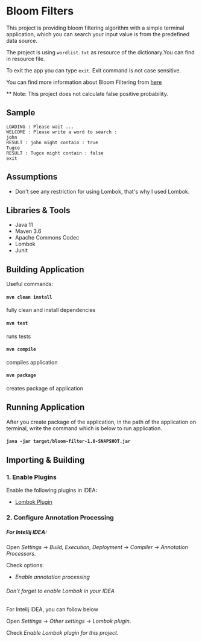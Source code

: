 # Bloom Filters

This project is providing bloom filtering algorithm with a simple terminal application, 
which you can search your input value is from the predefined data source.

The project is using `wordlist.txt` as resource of the dictionary.You can find in resource file.

To exit the app you can type `exit`. Exit command is not case sensitive.

You can find more information about Bloom Filtering from [here](https://en.wikipedia.org/wiki/Bloom_filter)

** Note: This project does not calculate false positive probability.

## Sample

```shell script
LOADING : Please wait ...
WELCOME : Please write a word to search :
john
RESULT : john might contain : true
Tugce
RESULT : Tugce might contain : false
exit
```

## Assumptions

* Don't see any restriction for using Lombok, that's why I used Lombok.

## Libraries & Tools

* Java 11
* Maven 3.6
* Apache Commons Codec
* Lombok
* Junit 

## Building Application

Useful commands:

#### `mvn clean install`
 fully clean and install dependencies
#### `mvn test`
 runs tests
#### `mvn compile`
 compiles application
#### `mvn package`
 creates package of application

## Running Application

After you create package of the application, in the path of the application on terminal, write the command which is below to run application.

#### `java -jar target/bloom-filter-1.0-SNAPSHOT.jar`

## Importing & Building


### 1. Enable Plugins

Enable the following plugins in IDEA:
* [Lombok Plugin](https://projectlombok.org/setup/eclipse)

### 2. Configure Annotation Processing

##### For Intellij IDEA:

Open _Settings_ → _Build, Execution, Deployment_ → _Compiler_ →
_Annotation Processors_.

Check options:
* _Enable annotation processing_

###### Don't forget to enable Lombok in your IDEA

For Intelij IDEA, you can follow below

Open _Settings_ → _Other settings_ → _Lombok plugin_.

Check _Enable Lombok plugin for this project_.
